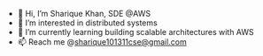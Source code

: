 - 👋 Hi, I’m Sharique Khan, SDE @AWS
- 👀 I’m interested in distributed systems
- 🌱 I’m currently learning building scalable architectures with AWS
- 📫 Reach me @sharique101311cse@gmail.com

<!---
khanshariquem/khanshariquem is a ✨ special ✨ repository because its `README.md` (this file) appears on your GitHub profile.
You can click the Preview link to take a look at your changes.
--->
